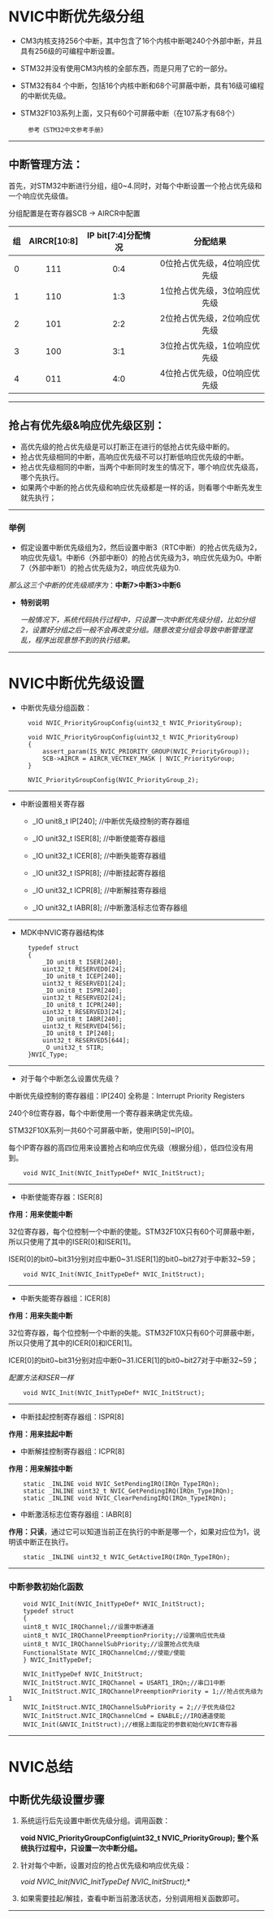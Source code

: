 # NVIC中断优先级分组

* CM3内核支持256个中断，其中包含了16个内核中断喝240个外部中断，并且具有256级的可编程中断设置。
* STM32并没有使用CM3内核的全部东西，而是只用了它的一部分。
* STM32有84 个中断，包括16个内核中断和68个可屏蔽中断，具有16级可编程的中断优先级。
* STM32F103系列上面，又只有60个可屏蔽中断（在107系才有68个）

        参考《STM32中文参考手册》

---

## 中断管理方法：
首先，对STM32中断进行分组，组0~4.同时，对每个中断设置一个抢占优先级和一个响应优先级值。

分组配置是在寄存器SCB -> AIRCR中配置

|  组   | AIRCR[10:8] | IP bit[7:4]分配情况 |           分配结果           |
| :---: | :---------: | :-----------------: | :--------------------------: |
|   0   |     111     |         0:4         | 0位抢占优先级，4位响应优先级 |
|   1   |     110     |         1:3         | 1位抢占优先级，3位响应优先级 |
|   2   |     101     |         2:2         | 2位抢占优先级，2位响应优先级 |
|   3   |     100     |         3:1         | 3位抢占优先级，1位响应优先级 |
|   4   |     011     |         4:0         | 4位抢占优先级，0位响应优先级 |

---

## 抢占有优先级&响应优先级区别：

  * 高优先级的抢占优先级是可以打断正在进行的低抢占优先级中断的。
  * 抢占优先级相同的中断，高响应优先级不可以打断低响应优先级的中断。
  * 抢占优先级相同的中断，当两个中断同时发生的情况下，哪个响应优先级高，哪个先执行。
  * 如果两个中断的抢占优先级和响应优先级都是一样的话，则看哪个中断先发生就先执行；

---

### 举例
  * 假定设置中断优先级组为2，然后设置中断3（RTC中断）的抢占优先级为2，响应优先级1。中断6（外部中断0）的抢占优先级为3，响应优先级为0。中断7（外部中断1）的抢占优先级为2，响应优先级为0.

*那么这三个中断的优先级顺序为*：**中断7>中断3>中断6**

* **特别说明**

  *一般情况下，系统代码执行过程中，只设置一次中断优先级分组，比如分组2，设置好分组之后一般不会再改变分组。随意改变分组会导致中断管理混乱，程序出现意想不到的执行结果。*
---

# NVIC中断优先级设置

* 中断优先级分组函数：

        void NVIC_PriorityGroupConfig(uint32_t NVIC_PriorityGroup);

        void NVIC_PriorityGroupConfig(uint32_t NVIC_PriorityGroup)
        {
            assert_param(IS_NVIC_PRIORITY_GROUP(NVIC_PriorityGroup));
            SCB->AIRCR = AIRCR_VECTKEY_MASK | NVIC_PriorityGroup;
        }

        NVIC_PriorityGroupConfig(NVIC_PriorityGroup_2);

---

* 中断设置相关寄存器
  * _IO unit8_t IP[240]; //中断优先级控制的寄存器组

  * _IO unit32_t ISER[8]; //中断使能寄存器组
  * _IO unit32_t ICER[8]; //中断失能寄存器组
  * _IO unit32_t ISPR[8]; //中断挂起寄存器组
  * _IO unit32_t ICPR[8]; //中断解挂寄存器组
  * _IO unit32_t IABR[8]; //中断激活标志位寄存器组

---

* MDK中NVIC寄存器结构体

        typedef struct
        {
            _IO unit8_t ISER[240];
            uint32_t RESERVED0[24];
            _IO unit8_t ICEP[240];
            uint32_t RESERVED1[24];
            _IO unit8_t ISPR[240];
            uint32_t RESERVED2[24];
            _IO unit8_t ICPR[240];
            uint32_t RESERVED3[24];
            _IO unit8_t IABR[240];
            uint32_t RESERVED4[56];
            _IO unit8_t IP[240];
            uint32_t RESERVED5[644];
            _O unit32_t STIR;
        }NVIC_Type;

---

* 对于每个中断怎么设置优先级？

中断优先级控制的寄存器组：IP[240]
全称是：Interrupt Priority Registers

240个8位寄存器，每个中断使用一个寄存器来确定优先级。

STM32F10X系列一共60个可屏蔽中断，使用IP[59]~IP[0]。

每个IP寄存器的高四位用来设置抢占和响应优先级（根据分组），低四位没有用到。

        void NVIC_Init(NVIC_InitTypeDef* NVIC_InitStruct);

---

* 中断使能寄存器：ISER[8]

**作用：用来使能中断**

32位寄存器，每个位控制一个中断的使能。STM32F10X只有60个可屏蔽中断，所以只使用了其中的ISER[0]和ISER[1]。

ISER[0]的bit0~bit31分别对应中断0~31.ISER[1]的bit0~bit27对于中断32~59；

        void NVIC_Init(NVIC_InitTypeDef* NVIC_InitStruct);

---

* 中断失能寄存器组：ICER[8]

**作用：用来失能中断**

32位寄存器，每个位控制一个中断的失能。STM32F10X只有60个可屏蔽中断，所以只使用了其中的ICER[0]和ICER[1]。

ICER[0]的bit0~bit31分别对应中断0~31.ICER[1]的bit0~bit27对于中断32~59；

*配置方法和ISER一样*

        void NVIC_Init(NVIC_InitTypeDef* NVIC_InitStruct);

---

* 中断挂起控制寄存器组：ISPR[8]

**作用：用来挂起中断**

* 中断解挂控制寄存器组：ICPR[8]

**作用：用来解挂中断**

        static _INLINE void NVIC_SetPendingIRQ(IRQn_TypeIRQn);
        static _INLINE uint32_t NVIC_GetPendingIRQ(IRQn_TypeIRQn);
        static _INLINE void NVIC_ClearPendingIRQ(IRQn_TypeIRQn);

* 中断激活标志位寄存器组：IABR[8]


**作用：只读**，通过它可以知道当前正在执行的中断是哪一个，如果对应位为1，说明该中断正在执行。

        static _INLINE uint32_t NVIC_GetActiveIRQ(IRQn_TypeIRQn);

---
### 中断参数初始化函数

        void NVIC_Init(NVIC_InitTypeDef* NVIC_InitStruct);
        typedef struct
        {
        uint8_t NVIC_IRQChannel;//设置中断通道
        uint8_t NVIC_IRQChannelPreemptionPriority;//设置响应优先级
        uint8_t NVIC_IRQChannelSubPriority;//设置抢占优先级
        FunctionalState NVIC_IRQChannelCmd;//使能/使能
        } NVIC_InitTypeDef;

        NVIC_InitTypeDef NVIC_InitStruct;
        NVIC_InitStruct.NVIC_IRQChannel = USART1_IRQn;//串口1中断
        NVIC_InitStruct.NVIC_IRQChannelPreemptionPriority = 1;//抢占优先级为1
        NVIC_InitStruct.NVIC_IRQChannelSubPriority = 2;//子优先级位2
        NVIC_InitStruct.NVIC_IRQChannelCmd = ENABLE;//IRQ通道使能
        NVIC_Init(&NVIC_InitStruct);//根据上面指定的参数初始化NVIC寄存器

---

# NVIC总结

## 中断优先级设置步骤
1. 系统运行后先设置中断优先级分组。调用函数：

    **void NVIC_PriorityGroupConfig(uint32_t NVIC_PriorityGroup);**
    **整个系统执行过程中，只设置一次中断分组。**

2. 针对每个中断，设置对应的抢占优先级和响应优先级：

    **void NVIC_Init(NVIC_InitTypeDef* NVIC_InitStruct);**

3. 如果需要挂起/解挂，查看中断当前激活状态，分别调用相关函数即可。

---